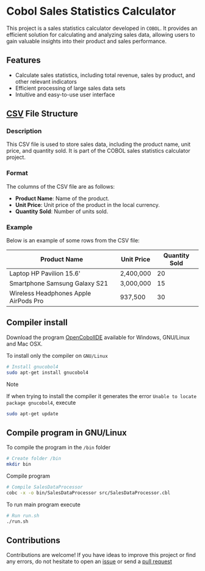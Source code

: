 # Cobol Sales Statistics Calculator

This project is a sales statistics calculator developed in `COBOL`. It provides an efficient solution for calculating and analyzing sales data, allowing users to gain valuable insights into their product and sales performance.

## Features

- Calculate sales statistics, including total revenue, sales by product, and other relevant indicators
- Efficient processing of large sales data sets
- Intuitive and easy-to-use user interface

## [CSV](https://github.com/erickfierro/cobol-sales-statistics-calculator/blob/main/data.csv) File Structure

### Description
This CSV file is used to store sales data, including the product name, unit price, and quantity sold. It is part of the COBOL sales statistics calculator project.

### Format

The columns of the CSV file are as follows:
- **Product Name**: Name of the product.
- **Unit Price**: Unit price of the product in the local currency.
- **Quantity Sold**: Number of units sold.

### Example

Below is an example of some rows from the CSV file:

| Product Name                                 | Unit Price | Quantity Sold |
|----------------------------------------------|------------|---------------|
| Laptop HP Pavilion 15.6'                     | 2,400,000  | 20            |
| Smartphone Samsung Galaxy S21                | 3,000,000  | 15            |
| Wireless Headphones Apple AirPods Pro        | 937,500    | 30            |

## Compiler install

Download the program [OpenCobolIDE](https://launchpad.net/cobcide/+download) available for Windows, GNU/Linux and Mac OSX.

To install only the compiler on `GNU/Linux`

```bash
# Install gnucobol4
sudo apt-get install gnucobol4
```

> [!NOTE]
> If when trying to install the compiler it generates the error `Unable to locate package gnucobol4`, execute
> ```bash
> sudo apt-get update
> ```

## Compile program in GNU/Linux

To compile the program in the `/bin` folder

```bash
# Create folder /bin
mkdir bin
```

Compile program

```bash
# Compile SalesDataProcessor
cobc -x -o bin/SalesDataProcessor src/SalesDataProcessor.cbl
```

To run main program execute

```bash
# Run run.sh
./run.sh
```
## Contributions

Contributions are welcome! If you have ideas to improve this project or find any errors, do not hesitate to open an [issue](https://github.com/erickfierro/cobol-sales-statistics-calculator/issues) or send a [pull request](https://github.com/erickfierro/cobol-sales-statistics-calculator/pulls)
